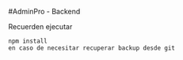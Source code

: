#AdminPro - Backend

Recuerden ejecutar

```
npm install
en caso de necesitar recuperar backup desde git
```
